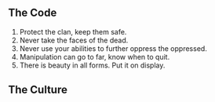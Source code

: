 ## The Code
1. Protect the clan, keep them safe.
2. Never take the faces of the dead.
3. Never use your abilities to further oppress the oppressed. 
4. Manipulation can go to far, know when to quit.
5. There is beauty in all forms. Put it on display.
## The Culture
